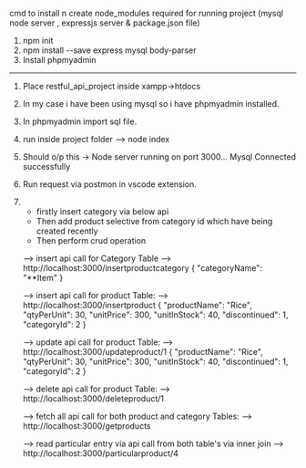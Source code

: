 cmd to install n create node_modules required for running project (mysql node server , expressjs server & package.json file)
1) npm init 
2) npm install --save express mysql body-parser 
3) Install phpmyadmin
-----------------------------------------
1) Place restful_api_project inside xampp->htdocs
2) In my case i have been using mysql so i have phpmyadmin installed.
3) In phpmyadmin import sql file.
4) run inside project folder --> node index
5) Should o/p this -> Node server running on port 3000...
                      Mysql Connected successfully
6) Run request via postmon in vscode extension.
7)  + firstly insert category via below api 
    + Then add product selective from category id which have being created recently
    + Then perform crud operation

    --> insert api call for Category Table --> http://localhost:3000/insertproductcategory
    {
    "categoryName": "**Item"
    }

    --> insert api call for product Table: --> http://localhost:3000/insertproduct
    {
    "productName": "Rice",
    "qtyPerUnit": 30,
    "unitPrice": 300,
    "unitInStock": 40,
    "discontinued": 1,
    "categoryId": 2
    }

    --> update api call for product Table: --> http://localhost:3000/updateproduct/1
    {
    "productName": "Rice",
    "qtyPerUnit": 30,
    "unitPrice": 300,
    "unitInStock": 40,
    "discontinued": 1,
    "categoryId": 2
    }

    --> delete api call for product Table: --> http://localhost:3000/deleteproduct/1

    --> fetch all api call for both product and category Tables:  --> http://localhost:3000/getproducts

    --> read particular entry via api call from both table's via inner join --> http://localhost:3000/particularproduct/4


